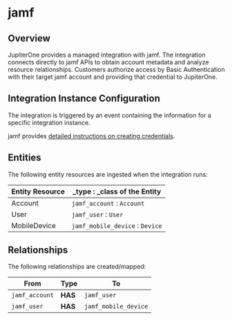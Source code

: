 # jamf

## Overview

JupiterOne provides a managed integration with jamf. The integration connects
directly to jamf APIs to obtain account metadata and analyze resource
relationships. Customers authorize access by Basic Authentication with their
target jamf account and providing that credential to JupiterOne.

## Integration Instance Configuration

The integration is triggered by an event containing the information for a
specific integration instance.

jamf provides [detailed instructions on creating credentials][1].

## Entities

The following entity resources are ingested when the integration runs:

| Entity Resource | \_type : \_class of the Entity  |
| --------------- | ------------------------------- |
| Account         | `jamf_account` : `Account`      |
| User            | `jamf_user` : `User`            |
| MobileDevice    | `jamf_mobile_device` : `Device` |

## Relationships

The following relationships are created/mapped:

| From           | Type    | To                   |
| -------------- | ------- | -------------------- |
| `jamf_account` | **HAS** | `jamf_user`          |
| `jamf_user`    | **HAS** | `jamf_mobile_device` |

[1]: https://developer.jamf.com/documentation#authentication
